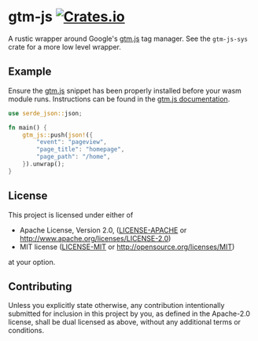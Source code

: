# gtm-js [![Crates.io](https://img.shields.io/crates/v/gtm-js.svg)](https://crates.io/crates/gtm-js)


A rustic wrapper around Google's [gtm.js] tag manager. See the `gtm-js-sys`
crate for a more low level wrapper.

## Example

Ensure the [gtm.js] snippet has been properly installed before your wasm
module runs. Instructions can be found in the [gtm.js documentation].

```rust
use serde_json::json;

fn main() {
    gtm_js::push(json!({
        "event": "pageview",
        "page_title": "homepage",
        "page_path": "/home",
    }).unwrap();
}
```

## License

This project is licensed under either of

 * Apache License, Version 2.0, ([LICENSE-APACHE](LICENSE-APACHE) or
   http://www.apache.org/licenses/LICENSE-2.0)
 * MIT license ([LICENSE-MIT](LICENSE-MIT) or
   http://opensource.org/licenses/MIT)

at your option.

## Contributing

Unless you explicitly state otherwise, any contribution intentionally submitted
for inclusion in this project by you, as defined in the Apache-2.0 license,
shall be dual licensed as above, without any additional terms or conditions.

[gtm.js]: https://developers.google.com/tag-manager/quickstart
[gtm.js documentation]: https://developers.google.com/tag-manager/quickstart
